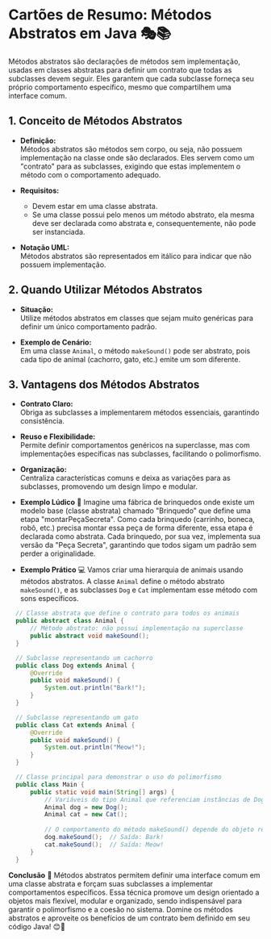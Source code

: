 # Cartões de Resumo: Métodos Abstratos em Java 🎭📚

  Métodos abstratos são declarações de métodos sem implementação, usadas em classes abstratas para definir um contrato que todas as subclasses devem seguir. Eles garantem que cada subclasse forneça seu próprio comportamento específico, mesmo que compartilhem uma interface comum.


## 1. Conceito de Métodos Abstratos

  - **Definição:**  
    Métodos abstratos são métodos sem corpo, ou seja, não possuem implementação na classe onde são declarados. Eles servem como um "contrato" para as subclasses, exigindo que estas implementem o método com o comportamento adequado.

  - **Requisitos:**  
    - Devem estar em uma classe abstrata.  
    - Se uma classe possui pelo menos um método abstrato, ela mesma deve ser declarada como abstrata e, consequentemente, não pode ser instanciada.

  - **Notação UML:**  
    Métodos abstratos são representados em itálico para indicar que não possuem implementação.


## 2. Quando Utilizar Métodos Abstratos

  - **Situação:**  
    Utilize métodos abstratos em classes que sejam muito genéricas para definir um único comportamento padrão.  

  - **Exemplo de Cenário:**  
    Em uma classe `Animal`, o método `makeSound()` pode ser abstrato, pois cada tipo de animal (cachorro, gato, etc.) emite um som diferente.


## 3. Vantagens dos Métodos Abstratos

  - **Contrato Claro:**  
    Obriga as subclasses a implementarem métodos essenciais, garantindo consistência.
  
  - **Reuso e Flexibilidade:**  
    Permite definir comportamentos genéricos na superclasse, mas com implementações específicas nas subclasses, facilitando o polimorfismo.

  - **Organização:**  
    Centraliza características comuns e deixa as variações para as subclasses, promovendo um design limpo e modular.


  - **Exemplo Lúdico** 🎠
    Imagine uma fábrica de brinquedos onde existe um modelo base (classe abstrata) chamado "Brinquedo" que define uma etapa "montarPeçaSecreta". Como cada brinquedo (carrinho, boneca, robô, etc.) precisa montar essa peça de forma diferente, essa etapa é declarada como abstrata. Cada brinquedo, por sua vez, implementa sua versão da "Peça Secreta", garantindo que todos sigam um padrão sem perder a originalidade.


  - **Exemplo Prático** 💻
    Vamos criar uma hierarquia de animais usando métodos abstratos. A classe `Animal` define o método abstrato `makeSound()`, e as subclasses `Dog` e `Cat` implementam esse método com sons específicos.

  ```java
    // Classe abstrata que define o contrato para todos os animais
    public abstract class Animal {
        // Método abstrato: não possui implementação na superclasse
        public abstract void makeSound();
    }

    // Subclasse representando um cachorro
    public class Dog extends Animal {
        @Override
        public void makeSound() {
            System.out.println("Bark!");
        }
    }

    // Subclasse representando um gato
    public class Cat extends Animal {
        @Override
        public void makeSound() {
            System.out.println("Meow!");
        }
    }

    // Classe principal para demonstrar o uso do polimorfismo
    public class Main {
        public static void main(String[] args) {
            // Variáveis do tipo Animal que referenciam instâncias de Dog e Cat
            Animal dog = new Dog();
            Animal cat = new Cat();
            
            // O comportamento do método makeSound() depende do objeto real (Dog ou Cat)
            dog.makeSound();  // Saída: Bark!
            cat.makeSound();  // Saída: Meow!
        }
    }
  ```

**Conclusão** 🏁
  Métodos abstratos permitem definir uma interface comum em uma classe abstrata e forçam suas subclasses a implementar comportamentos específicos. Essa técnica promove um design orientado a objetos mais flexível, modular e organizado, sendo indispensável para garantir o polimorfismo e a coesão no sistema. Domine os métodos abstratos e aproveite os benefícios de um contrato bem definido em seu código Java! 😊🚀